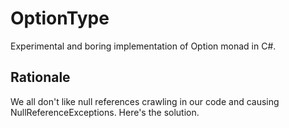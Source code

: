 # OptionType

Experimental and boring implementation of Option monad in C#.

## Rationale

We all don't like null references crawling in our code and causing NullReferenceExceptions. Here's the solution.

